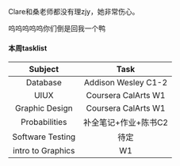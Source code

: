 Clare和桑老师都没有理zjy，她非常伤心。

呜呜呜呜呜你们倒是回我一个鸭

#### **本周tasklist**

| Subject | Task |
| :---: | :---: |
| Database | Addison Wesley C1-2 |
| UIUX | Coursera CalArts W1 |
| Graphic Design | Coursera CalArts W1 |
| Probabilities | 补全笔记+作业+陈书C2 |
| Software Testing | 待定 |
| intro to Graphics | W1 |



